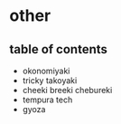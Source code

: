 # other

## table of contents

- okonomiyaki
- tricky takoyaki
- cheeki breeki chebureki
- tempura tech
- gyoza
